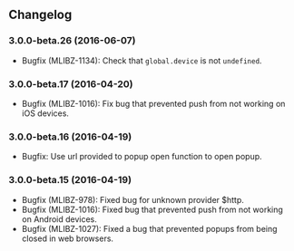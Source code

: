 ## Changelog
### 3.0.0-beta.26 (2016-06-07)
* Bugfix (MLIBZ-1134): Check that `global.device` is not `undefined`.

### 3.0.0-beta.17 (2016-04-20)
* Bugfix (MLIBZ-1016): Fix bug that prevented push from not working on iOS devices.

### 3.0.0-beta.16 (2016-04-19)
* Bugfix: Use url provided to popup open function to open popup.

### 3.0.0-beta.15 (2016-04-19)
* Bugfix (MLIBZ-978): Fixed bug for unknown provider $http.
* Bugfix (MLIBZ-1016): Fixed bug that prevented push from not working on Android devices.
* Bugfix (MLIBZ-1027): Fixed a bug that prevented popups from being closed in web browsers.

